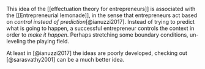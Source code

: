 This idea of the [[effectuation theory for entrepreneurs]] is associated with the [[Entrepreneurial lemonade]], in the sense that entrepreneurs act based on *control instead of prediction*[@ianuzzi2017]. Instead of trying to predict what is going to happen, a successful entrepreneur controls the context in order to *make it happen*. Perhaps stretching some boundary conditions, un-leveling the playing field. 

At least in [@ianuzzi2017] the ideas are poorly developed, checking out [@sarasvathy2001] can be a much better idea.